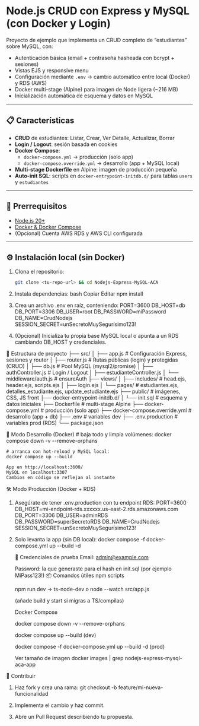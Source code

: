 # Node.js CRUD con Express y MySQL (con Docker y Login)

Proyecto de ejemplo que implementa un CRUD completo de “estudiantes” sobre MySQL, con:
- Autenticación básica (email + contraseña hasheada con bcrypt + sesiones)
- Vistas EJS y responsive menu
- Configuración mediante `.env` → cambio automático entre local (Docker) y RDS (AWS)
- Docker multi-stage (Alpine) para imagen de Node ligera (~216 MB)
- Inicialización automática de esquema y datos en MySQL

---

## 📋 Características

- **CRUD** de estudiantes: Listar, Crear, Ver Detalle, Actualizar, Borrar  
- **Login / Logout**: sesión basada en cookies  
- **Docker Compose**:  
  - `docker-compose.yml` → producción (solo app)  
  - `docker-compose.override.yml` → desarrollo (app + MySQL local)  
- **Multi-stage Dockerfile** en Alpine: imagen de producción pequeña  
- **Auto-init SQL**: scripts en `docker-entrypoint-initdb.d/` para tablas `users` y `estudiantes`

---

## 🔧 Prerrequisitos

- [Node.js 20+](https://nodejs.org/)  
- [Docker & Docker Compose](https://docs.docker.com/)  
- (Opcional) Cuenta AWS RDS y AWS CLI configurada  

---

## ⚙️ Instalación local (sin Docker)

1. Clona el repositorio:  
   ```bash
   git clone <tu-repo-url> && cd Nodejs-Express-MySQL-ACA

2. Instala dependencias:
    bash
    Copiar
    Editar
    npm install

3. Crea un archivo .env en raíz, conteniendo:
    PORT=3600
    DB_HOST=db
    DB_PORT=3306
    DB_USER=root
    DB_PASSWORD=miPassword
    DB_NAME=CrudNodejs
    SESSION_SECRET=unSecretoMuySegurísimo123!

4. (Opcional) Inicializa tu propia base MySQL local o apunta a un RDS cambiando DB_HOST y credenciales.

📂 Estructura de proyecto
    ├── src/
    │   ├── app.js                # Configuración Express, sesiones y router
    │   ├── router.js             # Rutas públicas (login) y protegidas (CRUD)
    │   ├── db.js                 # Pool MySQL (mysql2/promise)
    │   ├── authController.js     # Login / Logout
    │   ├── estudianteController.js
    │   └── middleware/auth.js    # ensureAuth
    ├── views/
    │   ├── includes/             # head.ejs, header.ejs, scripts.ejs
    │   ├── login.ejs
    │   └── pages/                # estudiantes.ejs, detalles_estudiante.ejs, update_estudiante.ejs
    ├── public/                   # imágenes, CSS, JS front
    ├── docker-entrypoint-initdb.d/
    │   └── init.sql             # esquema y datos iniciales
    ├── Dockerfile                # multi-stage Alpine
    ├── docker-compose.yml        # producción (solo app)
    ├── docker-compose.override.yml # desarrollo (app + db)
    ├── .env                      # variables dev
    ├── .env.production           # variables prod (RDS)
    └── package.json

🚀 Modo Desarrollo (Docker)
    # baja todo y limpia volúmenes:
    docker compose down -v --remove-orphans

    # arranca con hot-reload y MySQL local:
    docker compose up --build

    App en http://localhost:3600/
    MySQL en localhost:3307
    Cambios en código se reflejan al instante

🛠️ Modo Producción (Docker + RDS)

1. Asegúrate de tener .env.production con tu endpoint RDS:
    PORT=3600
    DB_HOST=mi-endpoint-rds.xxxxxx.us-east-2.rds.amazonaws.com
    DB_PORT=3306
    DB_USER=adminRDS
    DB_PASSWORD=superSecretoRDS
    DB_NAME=CrudNodejs
    SESSION_SECRET=unSecretoMuySegurísimo123!

2. Solo levanta la app (sin DB local):
    docker compose -f docker-compose.yml up --build -d

    🔐 Credenciales de prueba
    Email: admin@example.com

    Password: la que generaste para el hash en init.sql (por ejemplo MiPass123!)
📦 Comandos útiles
    npm scripts

    npm run dev → ts-node-dev o node --watch src/app.js

    (añade build y start si migras a TS/compilas)

    Docker Compose

    docker compose down -v --remove-orphans

    docker compose up --build (dev)

    docker compose -f docker-compose.yml up --build -d (prod)

    Ver tamaño de imagen
    docker images | grep nodejs-express-mysql-aca-app

🤝 Contribuir

1. Haz fork y crea una rama:
    git checkout -b feature/mi-nueva-funcionalidad
2. Implementa el cambio y haz commit.

3. Abre un Pull Request describiendo tu propuesta.